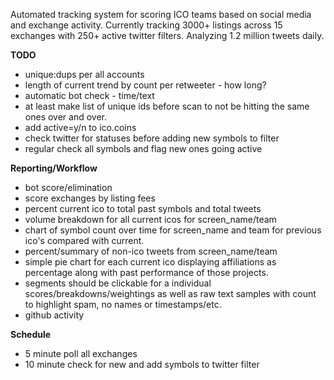 Automated tracking system for scoring ICO teams based on social media and exchange activity.
Currently tracking 3000+ listings across 15 exchanges with 250+ active twitter filters. Analyzing 1.2 million tweets daily.

**TODO**

* unique:dups per all accounts
* length of current trend by count per retweeter - how long?
* automatic bot check - time/text
* at least make list of  unique ids before scan to not be hitting the same ones over and over.
* add active=y/n to ico.coins
* check twitter for statuses before adding new symbols to filter
* regular check all symbols and flag new ones going active


**Reporting/Workflow**

* bot score/elimination
* score exchanges by listing fees
* percent current ico to total past symbols and total tweets
* volume breakdown for all current icos for screen_name/team 
* chart of symbol count over time for screen_name and team for previous ico's compared with current.
* percent/summary of non-ico tweets from screen_name/team
* simple pie chart for each current ico displaying affiliations as percentage along with past performance of those projects.
* segments should be clickable for a individual scores/breakdowns/weightings as well as raw text samples with count to highlight spam, no names or timestamps/etc.
* github activity


**Schedule**

* 5 minute poll all exchanges
* 10 minute check for new and add symbols to twitter filter
